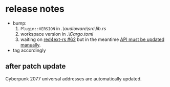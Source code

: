 # release notes

- bump:
  1. `Plugin::VERSION` in *.\audioware\src\lib.rs*
  2. workspace version in *.\Cargo.toml*
  3. waiting on [red4ext-rs #62](https://github.com/jac3km4/red4ext-rs/pull/62)
    but in the meantime [API must be updated manually](https://github.com/cyb3rpsych0s1s/audioware/blob/main/audioware/src/lib.rs#L263-L271).
- tag accordingly

## after patch update

Cyberpunk 2077 universal addresses are automatically updated.
